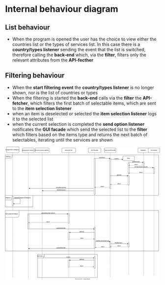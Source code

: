 # Internal behaviour diagram

## List behaviour

- When the program is opened the user has the choice to view either the countries list or the types of services list. In this case there is a **country/types listener** sending the event that the list is switched, therefore calling the **back-end** which, via the **filter**, filters only the relevant attributes from the **API-fecther**

## Filtering behaviour

- When the **start filtering event** the **country/types listener** is no longer shown, nor is the list of countries or types
- When the filtering is started the **back-end** calls via the **filter** the **API-fetcher**, which filters the first batch of selectable items, which are sent to the **item selection listener**
- when an item is deselected or selected the **item selection listener** logs it to the selected list
- when the current selection is completed the **send option listener** notificates the **GUI facade** which send the selected list to the **filter** which filters based on the items type and returns the next batch of selectables, iterating until the services are shown

![Alt text](./internal_behaviour.svg)

